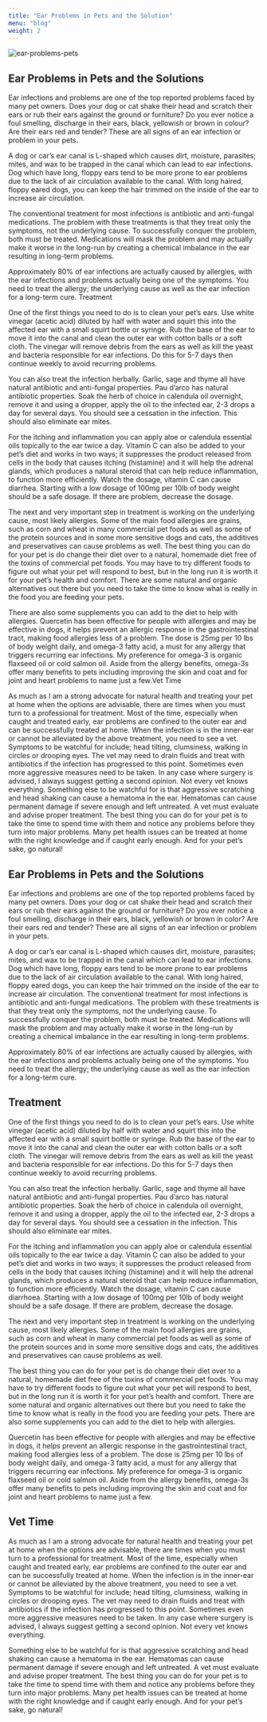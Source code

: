 ```yaml
---
title: "Ear Problems in Pets and the Solution"
menu: "blog"
weight: 2
---
```


![ear-problems-pets](https://images.unsplash.com/photo-1603349136483-c9087327668c?ixlib=rb-1.2.1&ixid=MXwxMjA3fDB8MHxwaG90by1wYWdlfHx8fGVufDB8fHw%3D&auto=format&fit=crop&w=1350&q=80)

## Ear Problems in Pets and the Solutions

Ear infections and problems are one of the top reported problems faced by many pet owners. Does your dog or cat shake their head and scratch their ears or rub their ears against the ground or furniture? Do you ever notice a foul smelling, discharge in their ears, black, yellowish or brown in colour? Are their ears red and tender? These are all signs of an ear infection or problem in your pets.

A dog or car’s ear canal is L-shaped which causes dirt, moisture, parasites; mites, and wax to be trapped in the canal which can lead to ear infections. Dog which have long, floppy ears tend to be more prone to ear problems due to the lack of air circulation available to the canal. With long haired, floppy eared dogs, you can keep the hair trimmed on the inside of the ear to increase air circulation.

The conventional treatment for most infections is antibiotic and anti-fungal medications. The problem with these treatments is that they treat only the symptoms, not the underlying cause. To successfully conquer the problem, both must be treated. Medications will mask the problem and may actually make it worse in the long-run by creating a chemical imbalance in the ear resulting in long-term problems.

Approximately 80% of ear infections are actually caused by allergies, with the ear infections and problems actually being one of the symptoms. You need to treat the allergy; the underlying cause as well as the ear infection for a long-term cure.
Treatment

One of the first things you need to do is to clean your pet’s ears. Use white vinegar (acetic acid) diluted by half with water and squirt this into the affected ear with a small squirt bottle or syringe. Rub the base of the ear to move it into the canal and clean the outer ear with cotton balls or a soft cloth. The vinegar will remove debris from the ears as well as kill the yeast and bacteria responsible for ear infections. Do this for 5-7 days then continue weekly to avoid recurring problems.

You can also treat the infection herbally. Garlic, sage and thyme all have natural antibiotic and anti-fungal properties. Pau d’arco has natural antibiotic properties. Soak the herb of choice in calendula oil overnight, remove it and using a dropper, apply the oil to the infected ear, 2-3 drops a day for several days. You should see a cessation in the infection. This should also eliminate ear mites.

For the itching and inflammation you can apply aloe or calendula essential oils topically to the ear twice a day. Vitamin C can also be added to your pet’s diet and works in two ways; it suppresses the product released from cells in the body that causes itching (histamine) and it will help the adrenal glands, which produces a natural steroid that can help reduce inflammation, to function more efficiently. Watch the dosage, vitamin C can cause diarrhea. Starting with a low dosage of 100mg per 10lb of body weight should be a safe dosage. If there are problem, decrease the dosage.

The next and very important step in treatment is working on the underlying cause, most likely allergies. Some of the main food allergies are grains, such as corn and wheat in many commercial pet foods as well as some of the protein sources and in some more sensitive dogs and cats, the additives and preservatives can cause problems as well.
The best thing you can do for your pet is do change their diet over to a natural, homemade diet free of the toxins of commercial pet foods. You may have to try different foods to figure out what your pet will respond to best, but in the long run it is worth it for your pet’s health and comfort. There are some natural and organic alternatives out there but you need to take the time to know what is really in the food you are feeding your pets.

There are also some supplements you can add to the diet to help with allergies. Quercetin has been effective for people with allergies and may be effective in dogs, it helps prevent an allergic response in the gastrointestinal tract, making food allergies less of a problem. The dose is 25mg per 10 lbs of body weight daily, and omega-3 fatty acid, a must for any allergy that triggers recurring ear infections. My preference for omega-3 is organic flaxseed oil or cold salmon oil. Aside from the allergy benefits, omega-3s offer many benefits to pets including improving the skin and coat and for joint and heart problems to name just a few.Vet Time

As much as I am a strong advocate for natural health and treating your pet at home when the options are advisable, there are times when you must turn to a professional for treatment.
Most of the time, especially when caught and treated early, ear problems are confined to the outer ear and can be successfully treated at home. When the infection is in the inner-ear or cannot be alleviated by the above treatment, you need to see a vet. Symptoms to be watchful for include; head tilting, clumsiness, walking in circles or drooping eyes. The vet may need to drain fluids and treat with antibiotics if the infection has progressed to this point. Sometimes even more aggressive measures need to be taken. In any case where surgery is advised, I always suggest getting a second opinion. Not every vet knows everything.
Something else to be watchful for is that aggressive scratching and head shaking can cause a hematoma in the ear. Hematomas can cause permanent damage if severe enough and left untreated. A vet must evaluate and advise proper treatment.
The best thing you can do for your pet is to take the time to spend time with them and notice any problems before they turn into major problems. Many pet health issues can be treated at home with the right knowledge and if caught early enough.
And for your pet’s sake, go natural!

## Ear Problems in Pets and the Solutions

Ear infections and problems are one of the top reported problems faced by many pet owners. Does your dog or cat shake their head and scratch their ears or rub their ears against the ground or furniture? Do you ever notice a foul smelling, discharge in their ears, black, yellowish or brown in color? Are their ears red and tender? These are all signs of an ear infection or problem in your pets.

A dog or car’s ear canal is L-shaped which causes dirt, moisture, parasites; mites, and wax to be trapped in the canal which can lead to ear infections. Dog which have long, floppy ears tend to be more prone to ear problems due to the lack of air circulation available to the canal. With long haired, floppy eared dogs, you can keep the hair trimmed on the inside of the ear to increase air circulation.
The conventional treatment for most infections is antibiotic and anti-fungal medications. The problem with these treatments is that they treat only the symptoms, not the underlying cause. To successfully conquer the problem, both must be treated. Medications will mask the problem and may actually make it worse in the long-run by creating a chemical imbalance in the ear resulting in long-term problems.

Approximately 80% of ear infections are actually caused by allergies, with the ear infections and problems actually being one of the symptoms. You need to treat the allergy; the underlying cause as well as the ear infection for a long-term cure.

## Treatment

One of the first things you need to do is to clean your pet’s ears. Use white vinegar (acetic acid) diluted by half with water and squirt this into the affected ear with a small squirt bottle or syringe. Rub the base of the ear to move it into the canal and clean the outer ear with cotton balls or a soft cloth. The vinegar will remove debris from the ears as well as kill the yeast and bacteria responsible for ear infections. Do this for 5-7 days then continue weekly to avoid recurring problems.

You can also treat the infection herbally. Garlic, sage and thyme all have natural antibiotic and anti-fungal properties. Pau d’arco has natural antibiotic properties. Soak the herb of choice in calendula oil overnight, remove it and using a dropper, apply the oil to the infected ear, 2-3 drops a day for several days. You should see a cessation in the infection. This should also eliminate ear mites.

For the itching and inflammation you can apply aloe or calendula essential oils topically to the ear twice a day. Vitamin C can also be added to your pet’s diet and works in two ways; it suppresses the product released from cells in the body that causes itching (histamine) and it will help the adrenal glands, which produces a natural steroid that can help reduce inflammation, to function more efficiently. Watch the dosage, vitamin C can cause diarrhoea. Starting with a low dosage of 100mg per 10lb of body weight should be a safe dosage. If there are problem, decrease the dosage.

The next and very important step in treatment is working on the underlying cause, most likely allergies. Some of the main food allergies are grains, such as corn and wheat in many commercial pet foods as well as some of the protein sources and in some more sensitive dogs and cats, the additives and preservatives can cause problems as well.

The best thing you can do for your pet is do change their diet over to a natural, homemade diet free of the toxins of commercial pet foods. You may have to try different foods to figure out what your pet will respond to best, but in the long run it is worth it for your pet’s health and comfort. There are some natural and organic alternatives out there but you need to take the time to know what is really in the food you are feeding your pets.
There are also some supplements you can add to the diet to help with allergies.

Quercetin has been effective for people with allergies and may be effective in dogs, it helps prevent an allergic response in the gastrointestinal tract, making food allergies less of a problem. The dose is 25mg per 10 lbs of body weight daily, and omega-3 fatty acid, a must for any allergy that triggers recurring ear infections. My preference for omega-3 is organic flaxseed oil or cold salmon oil. Aside from the allergy benefits, omega-3s offer many benefits to pets including improving the skin and coat and for joint and heart problems to name just a few.

## Vet Time

As much as I am a strong advocate for natural health and treating your pet at home when the options are advisable, there are times when you must turn to a professional for treatment.
Most of the time, especially when caught and treated early, ear problems are confined to the outer ear and can be successfully treated at home. When the infection is in the inner-ear or cannot be alleviated by the above treatment, you need to see a vet. Symptoms to be watchful for include; head tilting, clumsiness, walking in circles or drooping eyes. The vet may need to drain fluids and treat with antibiotics if the infection has progressed to this point. Sometimes even more aggressive measures need to be taken. In any case where surgery is advised, I always suggest getting a second opinion. Not every vet knows everything.

Something else to be watchful for is that aggressive scratching and head shaking can cause a hematoma in the ear. Hematomas can cause permanent damage if severe enough and left untreated. A vet must evaluate and advise proper treatment.
The best thing you can do for your pet is to take the time to spend time with them and notice any problems before they turn into major problems. Many pet health issues can be treated at home with the right knowledge and if caught early enough.
And for your pet’s sake, go natural!
